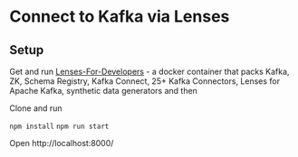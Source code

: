 # Connect to Kafka via Lenses

## Setup

Get and run [Lenses-For-Developers](https://docs.lenses.io/dev/lenses-box/) - a docker container that packs Kafka, ZK, Schema Registry, Kafka Connect, 25+ Kafka Connectors, Lenses for Apache Kafka, synthetic data generators and then 

Clone and run

`npm install`
`npm run start`

Open http://localhost:8000/
